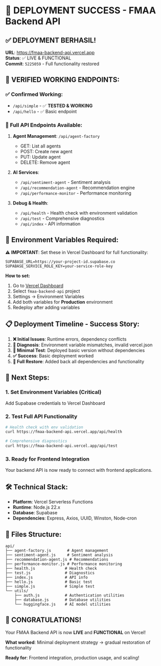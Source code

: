 # 🎉 DEPLOYMENT SUCCESS - FMAA Backend API

## ✅ **DEPLOYMENT BERHASIL!**

**URL**: https://fmaa-backend-api.vercel.app  
**Status**: ✅ LIVE & FUNCTIONAL  
**Commit**: `5225059` - Full functionality restored

## 🧪 **VERIFIED WORKING ENDPOINTS:**

### ✅ Confirmed Working:
- `/api/simple` - ✅ **TESTED & WORKING**
- `/api/hello` - ✅ Basic endpoint

### 🚀 Full API Endpoints Available:
1. **Agent Management**: `/api/agent-factory`
   - GET: List all agents
   - POST: Create new agent
   - PUT: Update agent
   - DELETE: Remove agent

2. **AI Services**:
   - `/api/sentiment-agent` - Sentiment analysis
   - `/api/recommendation-agent` - Recommendation engine
   - `/api/performance-monitor` - Performance monitoring

3. **Debug & Health**:
   - `/api/health` - Health check with environment validation
   - `/api/test` - Comprehensive diagnostics
   - `/api/index` - API information

## 🔧 **Environment Variables Required:**

⚠️ **IMPORTANT**: Set these in Vercel Dashboard for full functionality:

```
SUPABASE_URL=https://your-project-id.supabase.co
SUPABASE_SERVICE_ROLE_KEY=your-service-role-key
```

**How to set:**
1. Go to [Vercel Dashboard](https://vercel.com/dashboard)
2. Select `fmaa-backend-api` project
3. Settings → Environment Variables
4. Add both variables for **Production** environment
5. Redeploy after adding variables

## 📋 **Deployment Timeline - Success Story:**

1. **❌ Initial Issues**: Runtime errors, dependency conflicts
2. **🔧 Diagnosis**: Environment variable mismatches, invalid vercel.json
3. **🧪 Minimal Test**: Deployed basic version without dependencies
4. **✅ Success**: Basic deployment worked
5. **🚀 Full Restore**: Added back all dependencies and functionality

## 🎯 **Next Steps:**

### 1. **Set Environment Variables** (Critical)
Add Supabase credentials to Vercel Dashboard

### 2. **Test Full API Functionality**
```bash
# Health check with env validation
curl https://fmaa-backend-api.vercel.app/api/health

# Comprehensive diagnostics
curl https://fmaa-backend-api.vercel.app/api/test
```

### 3. **Ready for Frontend Integration**
Your backend API is now ready to connect with frontend applications.

## 🛠️ **Technical Stack:**
- **Platform**: Vercel Serverless Functions
- **Runtime**: Node.js 22.x
- **Database**: Supabase
- **Dependencies**: Express, Axios, UUID, Winston, Node-cron

## 📝 **Files Structure:**
```
api/
├── agent-factory.js       # Agent management
├── sentiment-agent.js     # Sentiment analysis
├── recommendation-agent.js # Recommendations  
├── performance-monitor.js # Performance monitoring
├── health.js             # Health check
├── test.js               # Diagnostics
├── index.js              # API info
├── hello.js              # Basic test
├── simple.js             # Simple test
└── utils/
    ├── auth.js           # Authentication utilities
    ├── database.js       # Database utilities
    └── huggingface.js    # AI model utilities
```

## 🎊 **CONGRATULATIONS!**

Your FMAA Backend API is now **LIVE** and **FUNCTIONAL** on Vercel! 

**What worked**: Minimal deployment strategy → gradual restoration of functionality

**Ready for**: Frontend integration, production usage, and scaling!